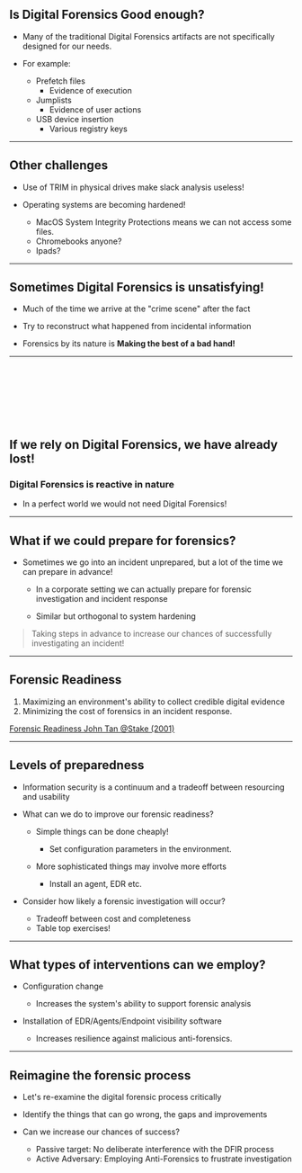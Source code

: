 <!-- .slide: class="content" -->

## Is Digital Forensics Good enough?

* Many of the traditional Digital Forensics artifacts are not
  specifically designed for our needs.

* For example:
   * Prefetch files
      * Evidence of execution
   * Jumplists
      * Evidence of user actions
   * USB device insertion
      * Various registry keys

---

<!-- .slide: class="content" -->

## Other challenges

* Use of TRIM in physical drives make slack analysis useless!

* Operating systems are becoming hardened!
   * MacOS System Integrity Protections means we can not access some files.
   * Chromebooks anyone?
   * Ipads?

---

<!-- .slide: class="content" -->

## Sometimes Digital Forensics is unsatisfying!

* Much of the time we arrive at the "crime scene" after the fact

* Try to reconstruct what happened from incidental information

* Forensics by its nature is **Making the best of a bad hand!**

---

<!-- .slide: class="title" -->

<div style="height: 100px"></div>

## If we rely on Digital Forensics, we have already lost!

### Digital Forensics is reactive in nature

* In a perfect world we would not need Digital Forensics!

---

<!-- .slide: class="content" -->

## What if we could prepare for forensics?

* Sometimes we go into an incident unprepared, but a lot of the time
  we can prepare in advance!

  * In a corporate setting we can actually prepare for forensic
    investigation and incident response

  * Similar but orthogonal to system hardening

>  Taking steps in advance to increase our chances of successfully
>  investigating an incident!

---

<!-- .slide: class="content" -->

## Forensic Readiness

1. Maximizing an environment's ability to collect credible digital
   evidence
2. Minimizing the cost of forensics in an incident response.

[Forensic Readiness John Tan @Stake (2001)](https://citeseerx.ist.psu.edu/viewdoc/download?doi=10.1.1.480.6094&rep=rep1&type=pdf)

---

<!-- .slide: class="content" -->

## Levels of preparedness

* Information security is a continuum and a tradeoff between
  resourcing and usability

* What can we do to improve our forensic readiness?

  * Simple things can be done cheaply!
     * Set configuration parameters in the environment.

  * More sophisticated things may involve more efforts
     * Install an agent, EDR etc.

* Consider how likely a forensic investigation will occur?
  * Tradeoff between cost and completeness
  * Table top exercises!

---

<!-- .slide: class="content" -->

## What types of interventions can we employ?

* Configuration change
  * Increases the system's ability to support forensic analysis

* Installation of EDR/Agents/Endpoint visibility software
  * Increases resilience against malicious anti-forensics.

---

<!-- .slide: class="content" -->

## Reimagine the forensic process

* Let's re-examine the digital forensic process critically

* Identify the things that can go wrong, the gaps and improvements

* Can we increase our chances of success?
   * Passive target: No deliberate interference with the DFIR process
   * Active Adversary: Employing Anti-Forensics to frustrate investigation
